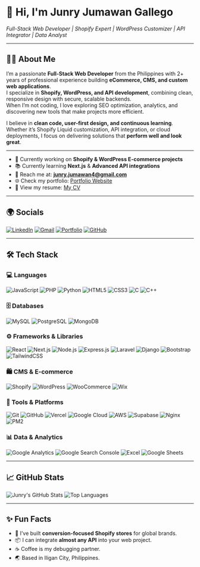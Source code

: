 # 👋 Hi, I'm Junry Jumawan Gallego

*Full-Stack Web Developer | Shopify Expert | WordPress Customizer | API Integrator | Data Analyst*

---

## 🧑‍💻 About Me

I’m a passionate **Full-Stack Web Developer** from the Philippines with 2+ years of professional experience building **eCommerce, CMS, and custom web applications**.  
I specialize in **Shopify, WordPress, and API development**, combining clean, responsive design with secure, scalable backends.  
When I’m not coding, I love exploring SEO optimization, analytics, and discovering new tools that make projects more efficient.  

I believe in **clean code, user-first design, and continuous learning**. Whether it’s Shopify Liquid customization, API integration, or cloud deployments, I focus on delivering solutions that **perform well and look great**.

---

- 🚀 Currently working on **Shopify & WordPress E-commerce projects**
- 📚 Currently learning **Next.js** & **Advanced API integrations**
- 📩 Reach me at: **junry.jumawan4@gmail.com**
- 🌐 Check my portfolio: [Portfolio Website](https://snopeee1.github.io/Portfolio/)
- 📄 View my resume: [My CV](https://drive.google.com/file/d/15AD8mis9NMoA71zKUdN80eqbSDe4C5-t/view)

---

## 🌍 Socials

[![LinkedIn](https://img.shields.io/badge/LinkedIn-0A66C2?style=for-the-badge&logo=linkedin&logoColor=white)](https://www.linkedin.com/in/junry-gallego)
[![Gmail](https://img.shields.io/badge/Gmail-D14836?style=for-the-badge&logo=gmail&logoColor=white)](mailto:junry.jumawan4@gmail.com)
[![Portfolio](https://img.shields.io/badge/Portfolio-000?style=for-the-badge&logo=About.me&logoColor=white)](https://snopeee1.github.io/Portfolio/)
[![GitHub](https://img.shields.io/badge/GitHub-181717?style=for-the-badge&logo=github&logoColor=white)](https://github.com/Snopeee1)

---

## 🛠 Tech Stack

### 💻 Languages
![JavaScript](https://img.shields.io/badge/JavaScript-F7DF1E?style=for-the-badge&logo=javascript&logoColor=black)
![PHP](https://img.shields.io/badge/PHP-777BB4?style=for-the-badge&logo=php&logoColor=white)
![Python](https://img.shields.io/badge/Python-3776AB?style=for-the-badge&logo=python&logoColor=white)
![HTML5](https://img.shields.io/badge/HTML5-E34F26?style=for-the-badge&logo=html5&logoColor=white)
![CSS3](https://img.shields.io/badge/CSS3-1572B6?style=for-the-badge&logo=css3&logoColor=white)
![C](https://img.shields.io/badge/C-00599C?style=for-the-badge&logo=c&logoColor=white)
![C++](https://img.shields.io/badge/C++-00599C?style=for-the-badge&logo=cplusplus&logoColor=white)

### 🗄 Databases
![MySQL](https://img.shields.io/badge/MySQL-005C84?style=for-the-badge&logo=mysql&logoColor=white)
![PostgreSQL](https://img.shields.io/badge/PostgreSQL-316192?style=for-the-badge&logo=postgresql&logoColor=white)
![MongoDB](https://img.shields.io/badge/MongoDB-4EA94B?style=for-the-badge&logo=mongodb&logoColor=white)

### ⚙️ Frameworks & Libraries
![React](https://img.shields.io/badge/React-20232A?style=for-the-badge&logo=react&logoColor=61DAFB)
![Next.js](https://img.shields.io/badge/Next.js-000000?style=for-the-badge&logo=nextdotjs&logoColor=white)
![Node.js](https://img.shields.io/badge/Node.js-339933?style=for-the-badge&logo=nodedotjs&logoColor=white)
![Express.js](https://img.shields.io/badge/Express.js-000000?style=for-the-badge&logo=express&logoColor=white)
![Laravel](https://img.shields.io/badge/Laravel-FF2D20?style=for-the-badge&logo=laravel&logoColor=white)
![Django](https://img.shields.io/badge/Django-092E20?style=for-the-badge&logo=django&logoColor=white)
![Bootstrap](https://img.shields.io/badge/Bootstrap-7952B3?style=for-the-badge&logo=bootstrap&logoColor=white)
![TailwindCSS](https://img.shields.io/badge/Tailwind_CSS-38B2AC?style=for-the-badge&logo=tailwind-css&logoColor=white)

### 🛍 CMS & E-commerce
![Shopify](https://img.shields.io/badge/Shopify-7AB55C?style=for-the-badge&logo=shopify&logoColor=white)
![WordPress](https://img.shields.io/badge/WordPress-21759B?style=for-the-badge&logo=wordpress&logoColor=white)
![WooCommerce](https://img.shields.io/badge/WooCommerce-96588A?style=for-the-badge&logo=woocommerce&logoColor=white)
![Wix](https://img.shields.io/badge/Wix-000000?style=for-the-badge&logo=wix&logoColor=white)

### 🧰 Tools & Platforms
![Git](https://img.shields.io/badge/Git-F05032?style=for-the-badge&logo=git&logoColor=white)
![GitHub](https://img.shields.io/badge/GitHub-181717?style=for-the-badge&logo=github&logoColor=white)
![Vercel](https://img.shields.io/badge/Vercel-000000?style=for-the-badge&logo=vercel&logoColor=white)
![Google Cloud](https://img.shields.io/badge/Google_Cloud-4285F4?style=for-the-badge&logo=googlecloud&logoColor=white)
![AWS](https://img.shields.io/badge/AWS-232F3E?style=for-the-badge&logo=amazonaws&logoColor=white)
![Supabase](https://img.shields.io/badge/Supabase-3ECF8E?style=for-the-badge&logo=supabase&logoColor=white)
![Nginx](https://img.shields.io/badge/Nginx-269539?style=for-the-badge&logo=nginx&logoColor=white)
![PM2](https://img.shields.io/badge/PM2-2B037A?style=for-the-badge&logo=pm2&logoColor=white)

### 📊 Data & Analytics
![Google Analytics](https://img.shields.io/badge/Google_Analytics-E37400?style=for-the-badge&logo=googleanalytics&logoColor=white)
![Google Search Console](https://img.shields.io/badge/Search_Console-458CF5?style=for-the-badge&logo=google&logoColor=white)
![Excel](https://img.shields.io/badge/Microsoft_Excel-217346?style=for-the-badge&logo=microsoftexcel&logoColor=white)
![Google Sheets](https://img.shields.io/badge/Google_Sheets-34A853?style=for-the-badge&logo=googlesheets&logoColor=white)

---

## 📈 GitHub Stats

![Junry's GitHub Stats](https://github-readme-stats.vercel.app/api?username=Snopeee1&show_icons=true&theme=radical)
![Top Languages](https://github-readme-stats.vercel.app/api/top-langs/?username=Snopeee1&layout=compact&theme=radical)

---

## ✨ Fun Facts

- 🎯 I’ve built **conversion-focused Shopify stores** for global brands.
- 📦 I can integrate **almost any API** into your web project.
- ☕ Coffee is my debugging partner.
- 🌏 Based in Iligan City, Philippines.
